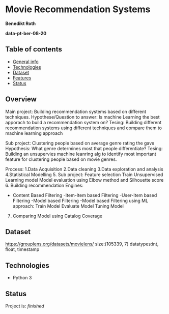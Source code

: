 # Movie Recommendation Systems

**Benedikt Roth**

**data-pt-ber-08-20**

## Table of contents
* [General info](#general-info)
* [Technologies](#technologies)
* [Dataset](#data)
* [Features](#features)
* [Status](#status)

## Overview
Main project: Building recommendation systems based on different techniques.
Hypothese/Question to answer: Is machine Learning the best apporach to build a recommendation system on?
Tesing: Building different recommendation systems using different techniques and compare them to machine learning approach

Sub project: Clustering people based on average genre rating the gave
Hypothesis: What genre determines most that people differentiate?
Tesing: Building an unsupervies machine leanring alg to identify most important feature for clustering people based on movie genres.

Process:
1.Data Acquisition
2.Data cleaning
3.Data exploration and analysis
4.Statistical Modelling
5. Sub project:
    Feature selection
    Train Unsupervised Learning model
    Model evaluation using Elbow method and Silhouette score
6. Building recommendation Engines:
- Content Based Filtering
-Item-Item based Filtering
-User-Item based Filtering
-Model based Filtering
-Model based Filtering using ML approach:
    Train Model
    Evaluate Model
    Tuning Model
7. Comparing Model using Catalog Coverage

## Dataset
https://grouplens.org/datasets/movielens/
size:(105339, 7)
datatypes:int, float, timestamp

## Technologies
* Python 3

## Status
Project is: _finished_
